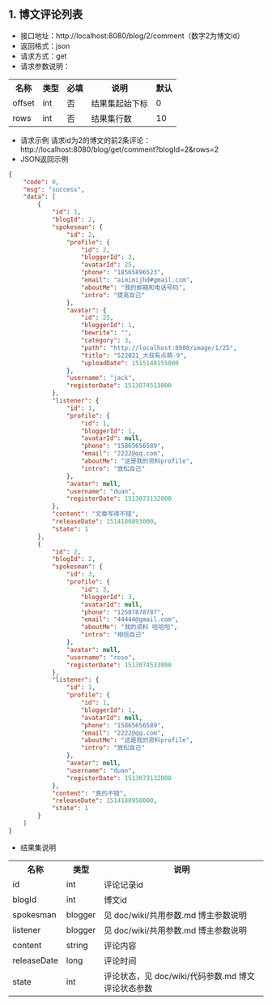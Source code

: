 ## 1. 博文评论列表
- 接口地址：http://localhost:8080/blog/2/comment（数字2为博文id）
- 返回格式：json
- 请求方式：get
- 请求参数说明：
<table>
<tr>
<th>名称</th>
<th>类型</th>
<th>必填</th>
<th>说明</th>
<th>默认</th>
</tr>
<tr>
<td>offset</td>
<td>int</td>
<td>否</td>
<td>结果集起始下标</td>
<td>0</td>
</tr>
<tr>
<td>rows</td>
<td>int</td>
<td>否</td>
<td>结果集行数</td>
<td>10</td>
</tr>
</table>

- 请求示例
请求id为2的博文的前2条评论：<br>
http://localhost:8080/blog/get/comment?blogId=2&rows=2
- JSON返回示例
```json
{
    "code": 0,
    "msg": "success",
    "data": [
        {
            "id": 1,
            "blogId": 2,
            "spokesman": {
                "id": 2,
                "profile": {
                    "id": 2,
                    "bloggerId": 2,
                    "avatarId": 25,
                    "phone": "18565896523",
                    "email": "aimimijhd#gmail.com",
                    "aboutMe": "我的邮箱和电话号码",
                    "intro": "提高自己"
                },
                "avatar": {
                    "id": 25,
                    "bloggerId": 1,
                    "bewrite": "",
                    "category": 3,
                    "path": "http://localhost:8080/image/1/25",
                    "title": "522021_大叔有点萌-9",
                    "uploadDate": 1515148155000
                },
                "username": "jack",
                "registerDate": 1513074513000
            },
            "listener": {
                "id": 1,
                "profile": {
                    "id": 1,
                    "bloggerId": 1,
                    "avatarId": null,
                    "phone": "15865656589",
                    "email": "2222@qq.com",
                    "aboutMe": "这是我的资料profile",
                    "intro": "放松自己"
                },
                "avatar": null,
                "username": "duan",
                "registerDate": 1513073132000
            },
            "content": "文章写得不错",
            "releaseDate": 1514180893000,
            "state": 1
        },
        {
            "id": 2,
            "blogId": 2,
            "spokesman": {
                "id": 3,
                "profile": {
                    "id": 3,
                    "bloggerId": 3,
                    "avatarId": null,
                    "phone": "12587878787",
                    "email": "44444@gmail.com",
                    "aboutMe": "我的资料 哈哈哈",
                    "intro": "相信自己"
                },
                "avatar": null,
                "username": "rose",
                "registerDate": 1513074533000
            },
            "listener": {
                "id": 1,
                "profile": {
                    "id": 1,
                    "bloggerId": 1,
                    "avatarId": null,
                    "phone": "15865656589",
                    "email": "2222@qq.com",
                    "aboutMe": "这是我的资料profile",
                    "intro": "放松自己"
                },
                "avatar": null,
                "username": "duan",
                "registerDate": 1513073132000
            },
            "content": "真的不错",
            "releaseDate": 1514180958000,
            "state": 1
        }
    ]
}
```

- 结果集说明
<table>
<tr>
<th>名称</th>
<th>类型</th>
<th>说明</th>
</tr>
<tr>
<td>id</td>
<td>int</td>
<td>评论记录id</td>
</tr>
<tr>
<td>blogId</td>
<td>int</td>
<td>博文id</td>
</tr>
<tr>
<td>spokesman</td>
<td>blogger</td>
<td>见 doc/wiki/共用参数.md 博主参数说明</td>
</tr>
<tr>
<td>listener</td>
<td>blogger</td>
<td>见 doc/wiki/共用参数.md 博主参数说明</td>
</tr>
<tr>
<td>content</td>
<td>string</td>
<td>评论内容</td>
</tr>
<tr>
<td>releaseDate</td>
<td>long</td>
<td>评论时间</td>
</tr>
<tr>
<td>state</td>
<td>int</td>
<td>评论状态，见 doc/wiki/代码参数.md 博文评论状态参数</td>
</tr>
</table>
